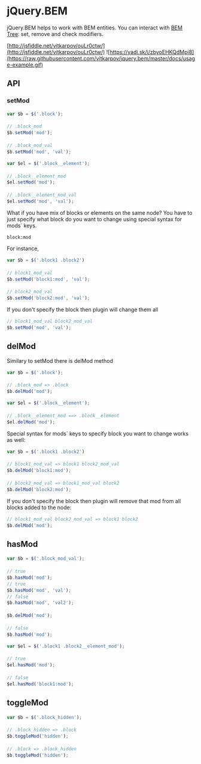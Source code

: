 # jQuery.BEM

jQuery.BEM helps to work with BEM entities. You can interact with [BEM Tree](http://bem.info/method/definitions/): set, remove and check modifiers.

[http://jsfiddle.net/vitkarpov/ouLr0ctw/](http://jsfiddle.net/vitkarpov/ouLr0ctw/)
![https://yadi.sk/i/zbyoEHKQdMpj8](https://raw.githubusercontent.com/vitkarpov/jquery.bem/master/docs/usage-example.gif)

## API

### setMod

```js
var $b = $('.block');

// .block_mod
$b.setMod('mod');

// .block_mod_val
$b.setMod('mod', 'val');

```

```js
var $el = $('.block__element');

// .block__element_mod
$el.setMod('mod');

// .block__element_mod_val
$el.setMod('mod', 'val');
```

What if you have mix of blocks or elements on the same node? You have to just specify what block do you want to change using special syntax for mods` keys.

```
block:mod
```

For instance,

```js
var $b = $('.block1 .block2')

// block1_mod_val
$b.setMod('block1:mod', 'val');

// block2_mod_val
$b.setMod('block2:mod', 'val');
```

If you don't specify the block then plugin will change them all

```js
// block1_mod_val block2_mod_val
$b.setMod('mod', 'val');
```

## delMod

Similary to setMod there is delMod method

```js
var $b = $('.block');

// .block_mod => .block
$b.delMod('mod');

```

```js
var $el = $('.block__element');

// .block__element_mod ==> .block__element
$el.delMod('mod');
```

Special syntax for mods` keys to specify block you want to change works as well:

```js
var $b = $('.block1 .block2')

// block1_mod_val => block1 block2_mod_val
$b.delMod('block1:mod');

// block2_mod_val => block1_mod_val block2
$b.delMod('block2:mod');
```

If you don't specify the block then plugin will remove that mod from all blocks added to the node:

```js
// block1_mod_val block2_mod_val => block1 block2
$b.delMod('mod');
```

## hasMod

```js
var $b = $('.block_mod_val');

// true
$b.hasMod('mod');
// true
$b.hasMod('mod', 'val');
// false
$b.hasMod('mod', 'val2');

$b.delMod('mod');

// false
$b.hasMod('mod');
```

```js
var $el = $('.block1 .block2__element_mod');

// true
$el.hasMod('mod');

// false
$el.hasMod('block1:mod');
```

## toggleMod

```js
var $b = $('.block_hidden');

// .block_hidden => .block
$b.toggleMod('hidden');

// .block => .block_hidden
$b.toggleMod('hidden');
```

